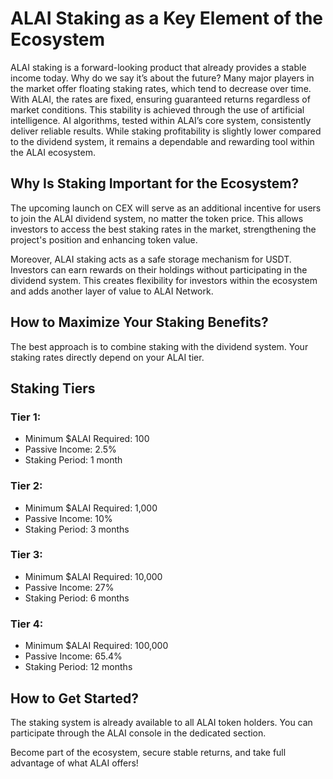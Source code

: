 
# ALAI Staking as a Key Element of the Ecosystem

ALAI staking is a forward-looking product that already provides a stable income today. Why do we say it’s about the future? Many major players in the market offer floating staking rates, which tend to decrease over time. With ALAI, the rates are fixed, ensuring guaranteed returns regardless of market conditions.
This stability is achieved through the use of artificial intelligence. AI algorithms, tested within ALAI’s core system, consistently deliver reliable results. While staking profitability is slightly lower compared to the dividend system, it remains a dependable and rewarding tool within the ALAI ecosystem.

## Why Is Staking Important for the Ecosystem?

The upcoming launch on CEX will serve as an additional incentive for users to join the ALAI dividend system, no matter the token price. This allows investors to access the best staking rates in the market, strengthening the project's position and enhancing token value.

Moreover, ALAI staking acts as a safe storage mechanism for USDT. Investors can earn rewards on their holdings without participating in the dividend system. This creates flexibility for investors within the ecosystem and adds another layer of value to ALAI Network.

## How to Maximize Your Staking Benefits?

The best approach is to combine staking with the dividend system. Your staking rates directly depend on your ALAI tier.

## Staking Tiers

### Tier 1:
- Minimum $ALAI Required: 100
- Passive Income: 2.5%
- Staking Period: 1 month

### Tier 2:
- Minimum $ALAI Required: 1,000
- Passive Income: 10%
- Staking Period: 3 months

### Tier 3:
- Minimum $ALAI Required: 10,000
- Passive Income: 27%
- Staking Period: 6 months

### Tier 4:
- Minimum $ALAI Required: 100,000
- Passive Income: 65.4%
- Staking Period: 12 months

## How to Get Started?

The staking system is already available to all ALAI token holders. You can participate through the ALAI console in the dedicated section.

Become part of the ecosystem, secure stable returns, and take full advantage of what ALAI offers!
